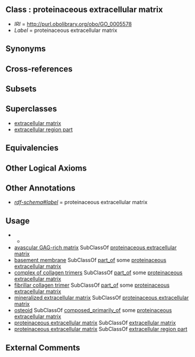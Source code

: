
## Class : proteinaceous extracellular matrix

 * *IRI* = http://purl.obolibrary.org/obo/GO_0005578
 * *Label* = proteinaceous extracellular matrix

## Synonyms


## Cross-references


## Subsets


## Superclasses

 * [extracellular matrix](../../GO/12/GO_0031012.md)
 * [extracellular region part](../../GO/21/GO_0044421.md)

## Equivalencies


## Other Logical Axioms


## Other Annotations

 * *[rdf-schema#label](../../el/rdf-schema#label.md)* = proteinaceous extracellular matrix

## Usage

 * -
 * [avascular GAG-rich matrix](../../UBERON/59/UBERON_4000059.md) SubClassOf [proteinaceous extracellular matrix](../../GO/78/GO_0005578.md)
 * [basement membrane](../../GO/04/GO_0005604.md) SubClassOf [part_of](../../BFO/50/BFO_0000050.md) some [proteinaceous extracellular matrix](../../GO/78/GO_0005578.md)
 * [complex of collagen trimers](../../GO/44/GO_0098644.md) SubClassOf [part_of](../../BFO/50/BFO_0000050.md) some [proteinaceous extracellular matrix](../../GO/78/GO_0005578.md)
 * [fibrillar collagen trimer](../../GO/83/GO_0005583.md) SubClassOf [part_of](../../BFO/50/BFO_0000050.md) some [proteinaceous extracellular matrix](../../GO/78/GO_0005578.md)
 * [mineralized extracellular matrix](../../UBERON/20/UBERON_4000020.md) SubClassOf [proteinaceous extracellular matrix](../../GO/78/GO_0005578.md)
 * [osteoid](../../UBERON/83/UBERON_0008883.md) SubClassOf [composed_primarily_of](../../RO/73/RO_0002473.md) some [proteinaceous extracellular matrix](../../GO/78/GO_0005578.md)
 * [proteinaceous extracellular matrix](../../GO/78/GO_0005578.md) SubClassOf [extracellular matrix](../../GO/12/GO_0031012.md)
 * [proteinaceous extracellular matrix](../../GO/78/GO_0005578.md) SubClassOf [extracellular region part](../../GO/21/GO_0044421.md)

## External Comments

